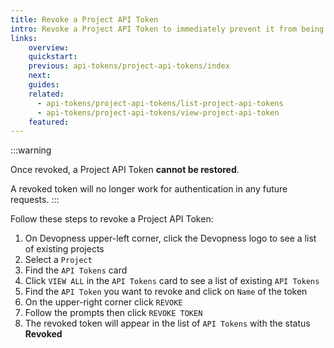 ```yaml
---
title: Revoke a Project API Token
intro: Revoke a Project API Token to immediately prevent it from being used for future requests.
links:
    overview:
    quickstart:
    previous: api-tokens/project-api-tokens/index
    next:
    guides:
    related:
      - api-tokens/project-api-tokens/list-project-api-tokens
      - api-tokens/project-api-tokens/view-project-api-token
    featured:
---
```


:::warning

Once revoked, a Project API Token **cannot be restored**.

A revoked token will no longer work for authentication in any future requests.
:::

Follow these steps to revoke a Project API Token:

1. On Devopness upper-left corner, click the Devopness logo to see a list of existing projects
2. Select a `Project`
3. Find the `API Tokens` card
4. Click `VIEW ALL` in the `API Tokens` card to see a list of existing `API Tokens`
5. Find the `API Token` you want to revoke and click on `Name` of the token
6. On the upper-right corner click `REVOKE`
7. Follow the prompts then click `REVOKE TOKEN`
8. The revoked token will appear in the list of `API Tokens` with the status **Revoked**
